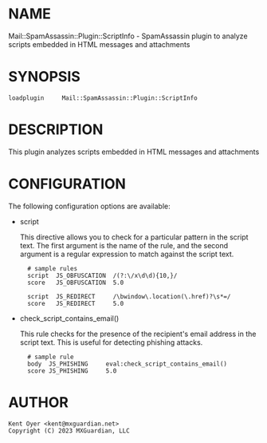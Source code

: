 # NAME

Mail::SpamAssassin::Plugin::ScriptInfo - SpamAssassin plugin to analyze scripts embedded in HTML messages
and attachments

# SYNOPSIS

    loadplugin     Mail::SpamAssassin::Plugin::ScriptInfo

# DESCRIPTION

This plugin analyzes scripts embedded in HTML messages and attachments

# CONFIGURATION

The following configuration options are available:

- script

    This directive allows you to check for a particular pattern in the script text.
    The first argument is the name of the rule, and the second argument is a
    regular expression to match against the script text.

        # sample rules
        script  JS_OBFUSCATION  /(?:\/x\d\d){10,}/
        score   JS_OBFUSCATION  5.0

        script  JS_REDIRECT     /\bwindow\.location(\.href)?\s*=/
        score   JS_REDIRECT     5.0

- check\_script\_contains\_email()

    This rule checks for the presence of the recipient's email address in the
    script text.  This is useful for detecting phishing attacks.

        # sample rule
        body  JS_PHISHING     eval:check_script_contains_email()
        score JS_PHISHING     5.0

# AUTHOR

    Kent Oyer <kent@mxguardian.net>
    Copyright (C) 2023 MXGuardian, LLC
